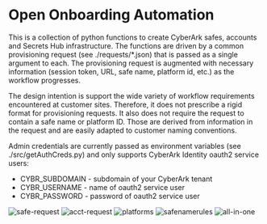 # Open Onboarding Automation

This is a collection of python functions to create CyberArk safes, accounts and Secrets Hub infrastructure. The functions are driven by a common provisioning request (see ./requests/*.json) that is passed as a single argument to each. The provisioning request is augmented with necessary information (session token, URL, safe name, platform id, etc.) as the workflow progresses.

The design intention is support the wide variety of workflow requirements encountered at customer sites. Therefore, it does not prescribe a rigid format for provisioning requests. It also does not require the request to contain a safe name or platform ID. Those are derived from information in the request and are easily adapted to customer naming conventions.

Admin credentials are currently passed as environment variables (see ./src/getAuthCreds.py) and only supports CyberArk Identity oauth2 service users:
 - CYBR_SUBDOMAIN - subdomain of your CyberArk tenant
 - CYBR_USERNAME - name of oauth2 service user
 - CYBR_PASSWORD - password of oauth2 service user

![safe-request](https://github.com/jodyhuntatx/Onboarding-Prototype/blob/main/imgs/safe-request.png?raw=true)
![acct-request](https://github.com/jodyhuntatx/Onboarding-Prototype/blob/main/imgs/acct-request.png?raw=true)
![platforms](https://github.com/jodyhuntatx/Onboarding-Prototype/blob/main/imgs/platforms.png?raw=true)
![safenamerules](https://github.com/jodyhuntatx/Onboarding-Prototype/blob/main/imgs/safenamerules.png?raw=true)
![all-in-one](https://github.com/jodyhuntatx/Onboarding-Prototype/blob/main/imgs/all-in-one.png?raw=true)
